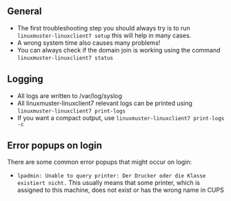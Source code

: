 ## General
- The first troubleshooting step you should always try is to run `linuxmuster-linuxclient7 setup` this will help in many cases.
- A wrong system time also causes many problems!
- You can always check if the domain join is working using the command `linuxmuster-linuxclient7 status`

## Logging
- All logs are written to /var/log/syslog
- All linuxmuster-linuxclient7 relevant logs can be printed using `linuxmuster-linuxclient7 print-logs`
- If you want a compact output, use `linuxmuster-linuxclient7 print-logs -c`

## Error popups on login
There are some common error popups that might occur on login:
- `lpadmin: Unable to query printer: Der Drucker oder die Klasse existiert nicht.` This usually means that some printer, which is assigned to this machine, does not exist or has the wrong name in CUPS